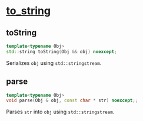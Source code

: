 # [to_string](to_string.hpp)

## toString

```cpp
template<typename Obj>
std::string toString(Obj && obj) noexcept;
```

Serializes `obj` using `std::stringstream`.

## parse

```cpp
template<typename Obj>
void parse(Obj & obj, const char * str) noexcept;;
```

Parses `str` into `obj` using `std::stringstream`.